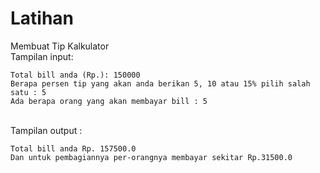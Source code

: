 # Latihan

Membuat Tip Kalkulator <br>
Tampilan input: 

```
Total bill anda (Rp.): 150000
Berapa persen tip yang akan anda berikan 5, 10 atau 15% pilih salah satu : 5
Ada berapa orang yang akan membayar bill : 5
```

<br>
Tampilan output : 

```
Total bill anda Rp. 157500.0
Dan untuk pembagiannya per-orangnya membayar sekitar Rp.31500.0
```